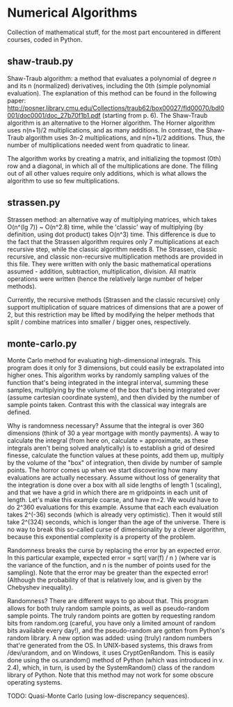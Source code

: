 Numerical Algorithms
====================

Collection of mathematical stuff, for the most part encountered in different courses, coded in Python. 

shaw-traub.py
-------------

Shaw-Traub algorithm: a method that evaluates a polynomial of degree _n_ and its n (normalized) derivatives, 
including the 0th (simple polynomial evaluation). The explanation of this method can be found in the following 
paper: http://posner.library.cmu.edu/Collections/traub62/box00027/fld00070/bdl0001/doc0001/doc_27b70f1b1.pdf
(starting from p. 6). The Shaw-Traub algorithm is an alternative to the Horner algorithm. The Horner 
algorithm uses n(n+1)/2 multiplications, and as many additions. In contrast, the Shaw-Traub algorithm
uses 3n-2 multiplications, and n(n+1)/2 additions. Thus, the number of multiplications needed went from 
quadratic to linear. 

The algorithm works by creating a matrix, and initializing the topmost (0th) row and a diagonal, in which
all of the multiplications are done. The filling out of all other values require only additions, which 
is what allows the algorithm to use so few multiplications. 


strassen.py
-----------

Strassen method: an alternative way of multiplying matrices, which takes O(n^(lg 7)) ~ O(n^2.8) time, while 
the 'classic' way of multiplying (by definition, using dot product) takes O(n^3) time. This difference is 
due to the fact that the Strassen algorithm requires only 7 multiplications at each recursive step, while 
the classic algorithm needs 8. The Strassen, classic recursive, and classic non-recursive multiplication
methods are provided in this file. They were written with only the basic mathematical operations assumed - 
addition, subtraction, multiplication, division. All matrix operations were written (hence the relatively
large number of helper methods).

Currently, the recursive methods (Strassen and the classic recursive) only support multiplication of square
matrices of dimensions that are a power of 2, but this restriction may be lifted by modifying the helper 
methods that split / combine matrices into smaller / bigger ones, respectively.


monte-carlo.py
--------------

Monte Carlo method for evaluating high-dimensional integrals. This program does it only for 3 dimensions, but
could easily be extrapolated into higher ones. This algorithm works by randomly sampling values of the 
function that's being integrated in the integral interval, summing these samples, multiplying by the volume
of the box that's being integrated over (assume cartesian coordinate system), and then divided by the number of
sample points taken. Contrast this with the classical way integrals are defined. 

Why is randomness necessary? Assume that the integral is over 360 dimensions (think of 30 a year mortgage with 
montly payments). A way to calculate the integral (from here on, calculate = approximate, as these integrals
aren't being solved analytically) is to establish a grid of desired finesse, calculate the function values at 
these points, add them up, multiply by the volume of the "box" of integration, then divide by number of sample 
points. The horror comes up when we start discovering how many evaluations are actually necessary. Assume 
without loss of generality that the integration is done over a box with all side lengths of length 1 (scaling),
and that we have a grid in which there are m gridpoints in each unit of length. Let's make this example coarse, 
and have m=2. We would have to do 2^360 evaluations for this example. Assume that each each evaluation takes 
2^(-36) seconds (which is already very optimistic). Then it would still take 2^(324) seconds, which is longer
than the age of the universe. There is no way to break this so-called curse of dimensionality by a clever 
algorithm, because this exponential complexity is a property of the problem. 

Randomness breaks the curse by replacing the error by an expected error. In this particular example, 
expected error = sqrt( var(f) / n ) (where var is the variance of the function, and n is the number of points 
used for the sampling). Note that the error may be greater than the expected error! (Although the probability
of that is relatively low, and is given by the Chebyshev inequality). 

Randomness? There are different ways to go about that. This program allows for both truly random sample points, 
as well as pseudo-random sample points. The truly random points are gotten by requesting random bits from 
random.org (careful, you have only a limited amount of random bits available every day!), and the pseudo-random
are gotten from Python's random library. A new option was added: using (truly) random numbers that're generated
from the OS. In UNIX-based systems, this draws from /dev/urandom, and on Windows, it uses CryptGenRandom. This
is easily done using the os.urandom() method of Python (which was introduced in v. 2.4), which, in turn, is used
by the SystemRandom() class of the random library of Python. Note that this method may not work for some 
obscure operating systems.

TODO: Quasi-Monte Carlo (using low-discrepancy sequences).